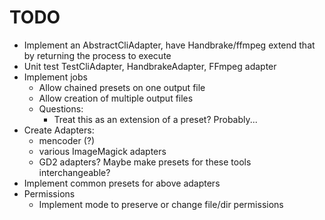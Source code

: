 # TODO #

* Implement an AbstractCliAdapter, have Handbrake/ffmpeg extend that by returning the process to execute
* Unit test TestCliAdapter, HandbrakeAdapter, FFmpeg adapter
* Implement jobs
	* Allow chained presets on one output file
	* Allow creation of multiple output files
	* Questions:
		* Treat this as an extension of a preset?  Probably...
* Create Adapters:
	* mencoder (?)
	* various ImageMagick adapters
	* GD2 adapters?  Maybe make presets for these tools interchangeable?
* Implement common presets for above adapters
* Permissions
    * Implement mode to preserve or change file/dir permissions
